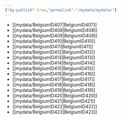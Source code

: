 ```yaml
---
{"dg-publish":true,"permalink":"/mydata/mydata/"}
---
```




- [[mydata/BelgiumID407\|BelgiumID407]]
- [[mydata/BelgiumID408\|BelgiumID408]]
- [[mydata/BelgiumID409\|BelgiumID409]]
- [[mydata/BelgiumID410\|BelgiumID410]]
- [[mydata/BelgiumID411\|BelgiumID411]]
- [[mydata/BelgiumID412\|BelgiumID412]]
- [[mydata/BelgiumID413\|BelgiumID413]]
- [[mydata/BelgiumID414\|BelgiumID414]]
- [[mydata/BelgiumID415\|BelgiumID415]]
- [[mydata/BelgiumID416\|BelgiumID416]]
- [[mydata/BelgiumID417\|BelgiumID417]]
- [[mydata/BelgiumID418\|BelgiumID418]]
- [[mydata/BelgiumID419\|BelgiumID419]]
- [[mydata/BelgiumID420\|BelgiumID420]]
- [[mydata/BelgiumID421\|BelgiumID421]]
- [[mydata/BelgiumID422\|BelgiumID422]]
- [[mydata/BelgiumID423\|BelgiumID423]]

